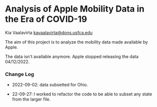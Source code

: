 # Analysis of Apple Mobility Data in the Era of COVID-19

Kia Vaalavirta
kavaalavirta@dons.usfca.edu

The aim of this project is to analyze the mobility data made available by Apple.

The data isn't available anymore. Apple stopped releasing the data 04/12/2022.

### Change Log

* 2022-09-02: data subsetted for Ohio.

* 22-09-27: I worked to refactor the code to be able to subset any state from the larger file.

